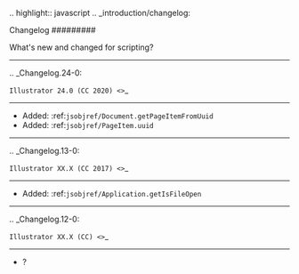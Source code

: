.. highlight:: javascript
.. _introduction/changelog:

Changelog
#########

What's new and changed for scripting?

----

.. _Changelog.24-0:

`Illustrator 24.0 (CC 2020) <>`_
********************************************************************************

- Added: :ref:`jsobjref/Document.getPageItemFromUuid`
- Added: :ref:`jsobjref/PageItem.uuid`

----

.. _Changelog.13-0:

`Illustrator XX.X (CC 2017) <>`_
********************************************************************************

- Added: :ref:`jsobjref/Application.getIsFileOpen`

----

.. _Changelog.12-0:

`Illustrator XX.X (CC) <>`_
********************************************************************************


- ?
